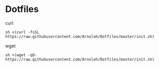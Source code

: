 # Dotfiles

curl
```
sh <(curl -fsSL https://raw.githubusercontent.com/Arnoloh/Dotfiles/master/init.sh)
```

wget
```
sh <(wget -qO- https://raw.githubusercontent.com/Arnoloh/Dotfiles/master/init.sh)
```
